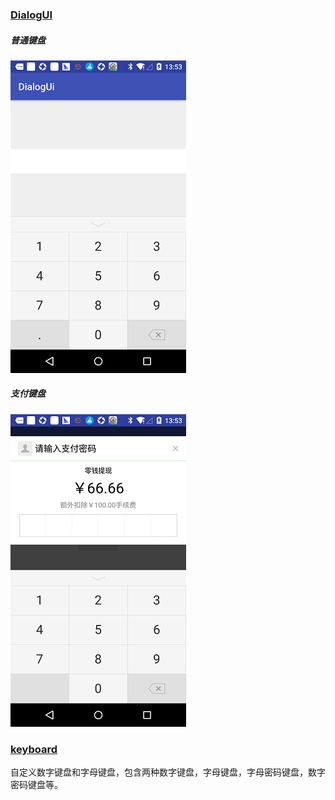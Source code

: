 

### [DialogUI](https://github.com/liujinchao/DialogUi)

##### 普通键盘

![普通键盘](https://github.com/hgncxzy/AndroidNote/blob/master/images/一般键盘.png)

##### 支付键盘

![支付键盘](https://github.com/hgncxzy/AndroidNote/blob/master/images/支付键盘.png)

### [keyboard]( https://github.com/hgncxzy/keyboard )

自定义数字键盘和字母键盘，包含两种数字键盘，字母键盘，字母密码键盘，数字密码键盘等。

